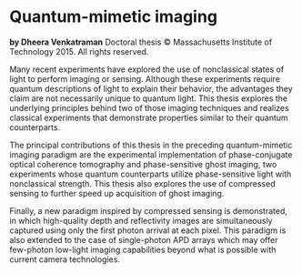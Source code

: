 Quantum-mimetic imaging
=======================

**by Dheera Venkatraman**
Doctoral thesis
&copy; Massachusetts Institute of Technology 2015. All rights reserved.

Many recent experiments have explored the use of nonclassical states of 
light to perform imaging or sensing. Although these experiments
require quantum descriptions of light to explain their behavior, the advantages they
claim are not necessarily unique to quantum light. This thesis
explores the underlying principles behind two of those imaging techniques and
realizes classical experiments that demonstrate properties similar to
their quantum counterparts.

The principal contributions of this thesis in the preceding quantum-mimetic imaging paradigm
are the experimental implementation of phase-conjugate optical
coherence tomography and phase-sensitive ghost imaging, two
experiments whose quantum counterparts utilize phase-sensitive light with nonclassical strength.
This thesis also explores the use of compressed sensing to further
speed up acquisition of ghost imaging.

Finally, a new paradigm inspired by compressed sensing is
demonstrated, in which high-quality depth and reflectivity images are
simultaneously captured using only the first photon arrival at each
pixel. This paradigm is also extended to the case of single-photon APD
arrays which may offer few-photon low-light imaging capabilities
beyond what is possible with current camera technologies.

